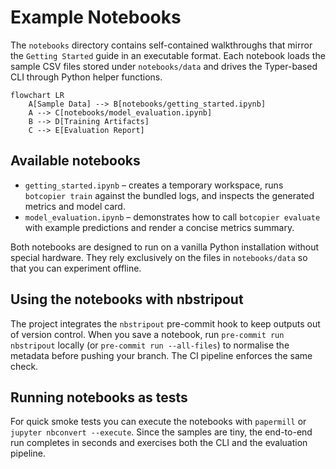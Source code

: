 # Example Notebooks

The ``notebooks`` directory contains self-contained walkthroughs that mirror the
``Getting Started`` guide in an executable format. Each notebook loads the
sample CSV files stored under ``notebooks/data`` and drives the Typer-based CLI
through Python helper functions.

```mermaid
flowchart LR
    A[Sample Data] --> B[notebooks/getting_started.ipynb]
    A --> C[notebooks/model_evaluation.ipynb]
    B --> D[Training Artifacts]
    C --> E[Evaluation Report]
```

## Available notebooks

- ``getting_started.ipynb`` – creates a temporary workspace, runs
  ``botcopier train`` against the bundled logs, and inspects the generated
  metrics and model card.
- ``model_evaluation.ipynb`` – demonstrates how to call ``botcopier
  evaluate`` with example predictions and render a concise metrics summary.

Both notebooks are designed to run on a vanilla Python installation without
special hardware. They rely exclusively on the files in ``notebooks/data`` so
that you can experiment offline.

## Using the notebooks with nbstripout

The project integrates the ``nbstripout`` pre-commit hook to keep outputs out of
version control. When you save a notebook, run ``pre-commit run nbstripout``
locally (or ``pre-commit run --all-files``) to normalise the metadata before
pushing your branch. The CI pipeline enforces the same check.

## Running notebooks as tests

For quick smoke tests you can execute the notebooks with ``papermill`` or
``jupyter nbconvert --execute``. Since the samples are tiny, the end-to-end run
completes in seconds and exercises both the CLI and the evaluation pipeline.
